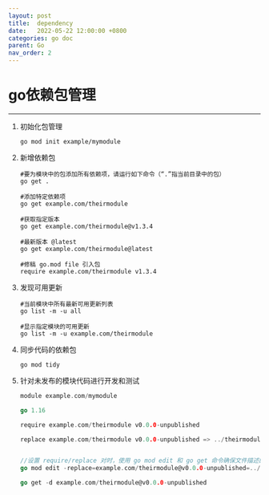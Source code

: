 ```yaml
---
layout: post
title:  dependency
date:   2022-05-22 12:00:00 +0800
categories: go doc
parent: Go
nav_order: 2
---
```



# go依赖包管理
---

1. 初始化包管理

	```shell
	go mod init example/mymodule
	```

2. 新增依赖包

	```shell
	#要为模块中的包添加所有依赖项，请运行如下命令（“.”指当前目录中的包）
	go get .
	```

	```shell
	#添加特定依赖项
	go get example.com/theirmodule
	```

	```shell
	#获取指定版本
    go get example.com/theirmodule@v1.3.4
	```

    ```shell
	#最新版本 @latest
    go get example.com/theirmodule@latest
	```

	```shell
	#修稿 go.mod file 引入包
	require example.com/theirmodule v1.3.4
	```

3. 发现可用更新

	```shell
	#当前模块中所有最新可用更新列表
	go list -m -u all
	```

	```shell
	#显示指定模块的可用更新
	go list -m -u example.com/theirmodule
	```

4. 同步代码的依赖包

	```shell
	go mod tidy
	```

5. 针对未发布的模块代码进行开发和测试

	```go
	module example.com/mymodule

	go 1.16

	require example.com/theirmodule v0.0.0-unpublished

	replace example.com/theirmodule v0.0.0-unpublished => ../theirmodule


	//设置 require/replace 对时，使用 go mod edit 和 go get 命令确保文件描述的需求保持一致
	go mod edit -replace=example.com/theirmodule@v0.0.0-unpublished=../theirmodule
    
    go get -d example.com/theirmodule@v0.0.0-unpublished
	```


